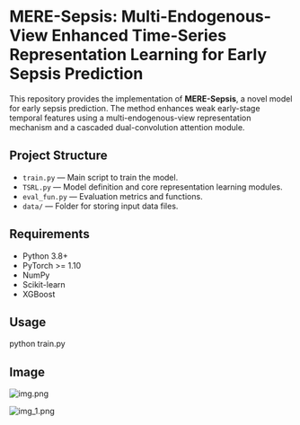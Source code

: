 # MERE-Sepsis: Multi-Endogenous-View Enhanced Time-Series Representation Learning for Early Sepsis Prediction

This repository provides the implementation of **MERE-Sepsis**, a novel model for early sepsis prediction. The method enhances weak early-stage temporal features using a multi-endogenous-view representation mechanism and a cascaded dual-convolution attention module.

## Project Structure

- `train.py` — Main script to train the model.
- `TSRL.py` — Model definition and core representation learning modules.
- `eval_fun.py` — Evaluation metrics and functions.
- `data/` — Folder for storing input data files.

## Requirements

- Python 3.8+
- PyTorch >= 1.10
- NumPy
- Scikit-learn
- XGBoost

## Usage

python train.py


## Image
![img.png](img.png)

![img_1.png](img_1.png)